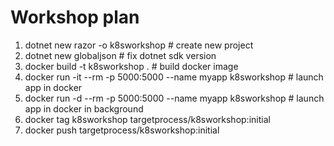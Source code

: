 # Workshop plan

1. dotnet new razor -o k8sworkshop # create new project
2. dotnet new globaljson # fix dotnet sdk version
3. docker build -t k8sworkshop . # build docker image
4. docker run -it --rm -p 5000:5000 --name myapp k8sworkshop # launch app in docker
5. docker run -d --rm -p 5000:5000 --name myapp k8sworkshop # launch app in docker in background
6. docker tag k8sworkshop targetprocess/k8sworkshop:initial
7. docker push targetprocess/k8sworkshop:initial
